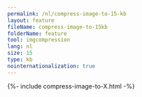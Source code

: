 ```yaml
---
permalink: /nl/compress-image-to-15-kb
layout: feature
fileName: compress-image-to-15kb
folderName: feature
tool: imgcompression
lang: nl
size: 15
type: kb
nointernationalization: true
---
```

{%- include compress-image-to-X.html -%}
      